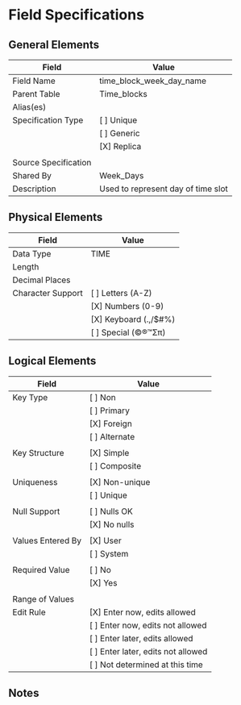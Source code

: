 # Field Specifications

## General Elements

| Field                 | Value                             |
|-----------------------|-----------------------------------|
| Field Name            | time_block_week_day_name          |
| Parent Table          | Time_blocks                       |
| Alias(es)             |                                   |
| Specification Type    | [ ] Unique                        |
|                       | [ ] Generic                       |
|                       | [X] Replica                       |
|                       |                                   |
| Source Specification  |                                   |
| Shared By             | Week_Days                         |
| Description           |Used to represent day of time slot |


## Physical Elements

| Field                 | Value                             |
|-----------------------|-----------------------------------|
| Data Type             | TIME                              |
| Length                |                                   |
| Decimal Places        |                                   |
| Character Support     | [ ] Letters (A-Z)                 |
|                       | [X] Numbers (0-9)                 |
|                       | [X] Keyboard (.,/$#%)             |
|                       | [ ] Special (©®™Σπ)               |


## Logical Elements

| Field                 | Value                             |
|-----------------------|-----------------------------------|
| Key Type              | [ ] Non                           |
|                       | [ ] Primary                       |   
|                       | [X] Foreign                       |
|                       | [ ] Alternate                     |
|                       |                                   |
| Key Structure         | [X] Simple                        |
|                       | [ ] Composite                     |
|                       |                                   |
| Uniqueness            | [X] Non-unique                    |
|                       | [ ] Unique                        |
|                       |                                   |
| Null Support          | [ ] Nulls OK                      |
|                       | [X] No nulls                      |
|                       |                                   |
| Values Entered By     | [X] User                          |
|                       | [ ] System                        |
|                       |                                   |
| Required Value        | [ ] No                            |
|                       | [X] Yes                           |
|                       |                                   |
| Range of Values       |                                   |
| Edit Rule             | [X] Enter now, edits allowed      |
|                       | [ ] Enter now, edits not allowed  |
|                       | [ ] Enter later, edits allowed    |
|                       | [ ] Enter later, edits not allowed|
|                       | [ ] Not determined at this time   |

## Notes
